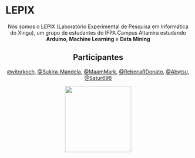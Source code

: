 # LEPIX
<div align="center">

Nós somos o LEPIX (Laboratório Experimental de Pesquisa em Informática do Xingu), um grupo de estudantes do IFPA Campus Altamira estudando **Arduino**, **Machine Learning** e **Data Mining**

## Participantes
[@vitorkoch](https://github.com/vitorkoch), [@Sukira-Mandela](https://github.com/Sukira-Mandela), [@MaamMark](https://github.com/MaamMark), [@RebecaRDonato](https://github.com/RebecaRDonato), [@Abytsu](https://github.com/Abytsu), [@Satur696](https://github.com/Satur696)


<img height="180em" src="https://github-readme-stats.vercel.app/api/top-langs/?username=lepixifpa&layout=compact&langs_count=7&theme=dracula"/>

<div>
